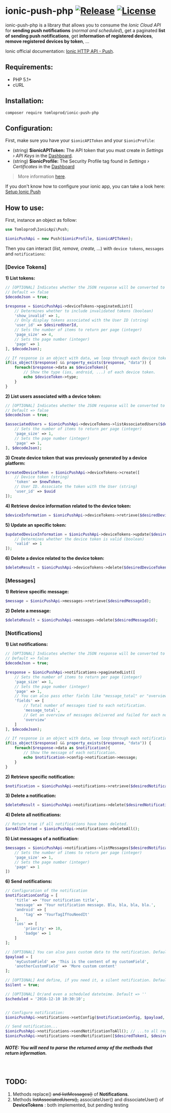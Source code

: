 # ionic-push-php [![Release](https://img.shields.io/github/release/tomloprod/ionic-push-php.svg)](https://github.com/tomloprod/ionic-push-php) [![License](https://img.shields.io/github/license/tomloprod/ionic-push-php.svg)](http://www.opensource.org/licenses/mit-license.php) 

ionic-push-php is a library that allows you to consume the *Ionic Cloud API* for **sending push notifications** (*normal and scheduled*), get a paginated **list of sending push notifications**,  get **information of registered devices**, **remove registered devices by token**, ...

Ionic official documentation: [Ionic HTTP API - Push](https://docs.ionic.io/api/endpoints/push.html).

## Requirements:

- PHP 5.1+
- cURL

## Installation:

    composer require tomloprod/ionic-push-php

## Configuration:


First, make sure you have your `$ionicAPIToken` and your `$ionicProfile`:

- (string) **$ionicAPIToken:** The API token that you must create in *Settings › API Keys* in the [Dashboard](https://apps.ionic.io).
- (string) **$ionicProfile:** The Security Profile tag found in *Settings › Certificates* in the [Dashboard](https://apps.ionic.io)

> More information [here](https://github.com/tomloprod/ionic-push-php/issues/1).

If you don't know how to configure your ionic app, you can take a look here: [Setup Ionic Push](http://docs.ionic.io/services/push/#setup)


## How to use:

First, instance an object as follow:

```php
use Tomloprod\IonicApi\Push;

$ionicPushApi = new Push($ionicProfile, $ionicAPIToken);
```

Then you can interact (*list, remove, create, ...*) with `device tokens`, `messages` and `notifications`:

### [Device Tokens]

 **1) List tokens:**
 
```php
// [OPTIONAL] Indicates whether the JSON response will be converted to a PHP variable before return. 
// Default => false
$decodeJson = true;

$response = $ionicPushApi->deviceTokens->paginatedList([
    // Determines whether to include invalidated tokens (boolean)
    'show_invalid' => 1,
    // Only display tokens associated with the User ID (string)
    'user_id' => $desiredUserId,
    // Sets the number of items to return per page (integer)
    'page_size' => 4,
    // Sets the page number (integer)
    'page' => 1
], $decodeJson);

// If response is an object with data, we loop through each device token:
if(is_object($response) && property_exists($response, "data")) {
    foreach($response->data as $deviceToken){
        // Show the type (ios, android, ...) of each device token.
        echo $deviceToken->type;
    }
}
```

 **2) List users associated with a device token:**
 
```php
// [OPTIONAL] Indicates whether the JSON response will be converted to a PHP variable before return. 
// Default => false
$decodeJson = true;

$associatedUsers = $ionicPushApi->deviceTokens->listAssociatedUsers($desiredDeviceToken, [
    // Sets the number of items to return per page (integer)
    'page_size' => 1,
    // Sets the page number (integer)
    'page' => 1,
], $decodeJson);
```

**3) Create device token that was previously generated by a device platform:**

```php
$createdDeviceToken = $ionicPushApi->deviceTokens->create([
    // Device token (string)
    'token' => $newToken,
    // User ID. Associate the token with the User (string)
    'user_id' => $uuid 
]);
```

**4) Retrieve device information related to the device token:**

```php
$deviceInformation = $ionicPushApi->deviceTokens->retrieve($desiredDeviceToken);
```

**5) Update an specific token:**

```php
$updatedDeviceInformation = $ionicPushApi->deviceTokens->update($desiredDeviceToken, [
    // Determines whether the device token is valid (boolean)
    'valid' => 1
]);
```

**6) Delete a device related to the device token:**

```php
$deleteResult = $ionicPushApi->deviceTokens->delete($desiredDeviceToken);
```

### [Messages]

**1) Retrieve specific message:**

```php
$message = $ionicPushApi->messages->retrieve($desiredMessageId);
```

**2) Delete a message:**

```php
$deleteResult = $ionicPushApi->messages->delete($desiredMessageId);
```

### [Notifications]
 
**1) List notifications:**
```php
// [OPTIONAL] Indicates whether the JSON response will be converted to a PHP variable before return. 
// Default => false
$decodeJson = true;

$response = $ionicPushApi->notifications->paginatedList([
    // Sets the number of items to return per page (integer)
    'page_size' => 1,
    // Sets the page number (integer)
    'page' => 1,
    // You can also pass other fields like "message_total" or "overview" (string[])
    'fields' => [
        // Total number of messages tied to each notification.
        'message_total',
        // Get an overview of messages delivered and failed for each notification.
        'overview'
    ]
], $decodeJson);

// If response is an object with data, we loop through each notification:
if(is_object($response) && property_exists($response, "data")) {
    foreach($response->data as $notification){
        // Show the message of each notification.
        echo $notification->config->notification->message;
    }
}
```

**2) Retrieve specific notification:**

```php
$notification = $ionicPushApi->notifications->retrieve($desiredNotificationId);
```
 
**3) Delete a notification:**

```php
$deleteResult = $ionicPushApi->notifications->delete($desiredNotificationId);
```

**4) Delete all notifications:**

```php
// Return true if all notifications have been deleted.
$areAllDeleted = $ionicPushApi->notifications->deleteAll();
```

**5) List messages of a notification:**

```php
$messages = $ionicPushApi->notifications->listMessages($desiredNotificationId, [
    // Sets the number of items to return per page (integer)
    'page_size' => 1,
    // Sets the page number (integer)
    'page' => 1
])
 ```
 
**6) Send notifications:**

```php
// Configuration of the notification
$notificationConfig = [
    'title' => 'Your notification title',
    'message' => 'Your notification message. Bla, bla, bla, bla.',
    'android' => [
        'tag' => 'YourTagIfYouNeedIt'
    ],
    'ios' => [
        'priority' => 10,
        'badge' => 1
    ]
];

// [OPTIONAL] You can also pass custom data to the notification. Default => []
$payload = [ 
    'myCustomField' => 'This is the content of my customField',
    'anotherCustomField' => 'More custom content'
];

// [OPTIONAL] And define, if you need it, a silent notification. Default => false
$silent = true;

// [OPTIONAL] Or/and even a scheduled dateteime. Default => ''
$scheduled = '2016-12-10 10:30:10';


// Configure notification:
$ionicPushApi->notifications->setConfig($notificationConfig, $payload, $silent, $scheduled);

// Send notification...
$ionicPushApi->notifications->sendNotificationToAll(); // ...to all registered devices
$ionicPushApi->notifications->sendNotification([$desiredToken1, $desiredToken2, $desiredToken3]); // ...to some devices
```
    
##### *NOTE: You will need to parse the returned array of the methods that return information.*

<br>

## TODO:

1. Methods replace() ~~and listMessages()~~ of **Notifications**.
1. Methods ~~listAssociatedUsers(),~~ associateUser() and dissociateUser() of **DeviceTokens** : both implemented, but pending testing
